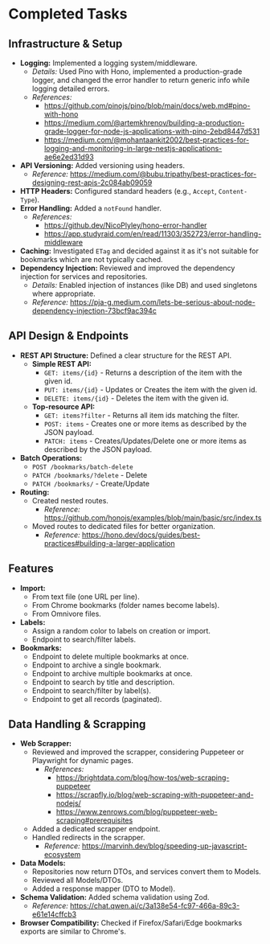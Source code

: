 # Completed Tasks

## Infrastructure & Setup

- **Logging:** Implemented a logging system/middleware.
  - *Details:* Used Pino with Hono, implemented a production-grade logger, and changed the error handler to return generic info while logging detailed errors.
  - *References:*
    - <https://github.com/pinojs/pino/blob/main/docs/web.md#pino-with-hono>
    - <https://medium.com/@artemkhrenov/building-a-production-grade-logger-for-node-js-applications-with-pino-2ebd8447d531>
    - <https://medium.com/@mohantaankit2002/best-practices-for-logging-and-monitoring-in-large-nestjs-applications-ae6e2ed31d93>
- **API Versioning:** Added versioning using headers.
  - *Reference:* <https://medium.com/@bubu.tripathy/best-practices-for-designing-rest-apis-2c084ab09059>
- **HTTP Headers:** Configured standard headers (e.g., `Accept`, `Content-Type`).
- **Error Handling:** Added a `notFound` handler.
  - *References:*
    - <https://github.dev/NicoPlyley/hono-error-handler>
    - <https://app.studyraid.com/en/read/11303/352723/error-handling-middleware>
- **Caching:** Investigated `ETag` and decided against it as it's not suitable for bookmarks which are not typically cached.
- **Dependency Injection:** Reviewed and improved the dependency injection for services and repositories.
  - *Details:* Enabled injection of instances (like DB) and used singletons where appropriate.
  - *Reference:* <https://pja-g.medium.com/lets-be-serious-about-node-dependency-injection-73bcf9ac394c>

## API Design & Endpoints

- **REST API Structure:** Defined a clear structure for the REST API.
  - **Simple REST API:**
    - `GET: items/{id}` - Returns a description of the item with the given id.
    - `PUT: items/{id}` - Updates or Creates the item with the given id.
    - `DELETE: items/{id}` - Deletes the item with the given id.
  - **Top-resource API:**
    - `GET: items?filter` - Returns all item ids matching the filter.
    - `POST: items` - Creates one or more items as described by the JSON payload.
    - `PATCH: items` - Creates/Updates/Delete one or more items as described by the JSON payload.
- **Batch Operations:**
  - `POST /bookmarks/batch-delete`
  - `PATCH /bookmarks/?delete` - Delete
  - `PATCH /bookmarks/` - Create/Update
- **Routing:**
  - Created nested routes.
    - *Reference:* <https://github.com/honojs/examples/blob/main/basic/src/index.ts>
  - Moved routes to dedicated files for better organization.
    - *Reference:* <https://hono.dev/docs/guides/best-practices#building-a-larger-application>

## Features

- **Import:**
  - From text file (one URL per line).
  - From Chrome bookmarks (folder names become labels).
  - From Omnivore files.
- **Labels:**
  - Assign a random color to labels on creation or import.
  - Endpoint to search/filter labels.
- **Bookmarks:**
  - Endpoint to delete multiple bookmarks at once.
  - Endpoint to archive a single bookmark.
  - Endpoint to archive multiple bookmarks at once.
  - Endpoint to search by title and description.
  - Endpoint to search/filter by label(s).
  - Endpoint to get all records (paginated).

## Data Handling & Scrapping

- **Web Scrapper:**
  - Reviewed and improved the scrapper, considering Puppeteer or Playwright for dynamic pages.
    - *References:*
      - <https://brightdata.com/blog/how-tos/web-scraping-puppeteer>
      - <https://scrapfly.io/blog/web-scraping-with-puppeteer-and-nodejs/>
      - <https://www.zenrows.com/blog/puppeteer-web-scraping#prerequisites>
  - Added a dedicated scrapper endpoint.
  - Handled redirects in the scrapper.
    - *Reference:* <https://marvinh.dev/blog/speeding-up-javascript-ecosystem>
- **Data Models:**
  - Repositories now return DTOs, and services convert them to Models.
  - Reviewed all Models/DTOs.
  - Added a response mapper (DTO to Model).
- **Schema Validation:** Added schema validation using Zod.
  - *Reference:* <https://chat.qwen.ai/c/3a138e54-fc97-466a-89c3-e61e14cffcb3>
- **Browser Compatibility:** Checked if Firefox/Safari/Edge bookmarks exports are similar to Chrome's.